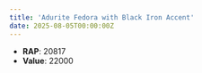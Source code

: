 ```yaml
---
title: 'Adurite Fedora with Black Iron Accent'
date: 2025-08-05T00:00:00Z
---
```

- **RAP**: 20817
- **Value**: 22000
